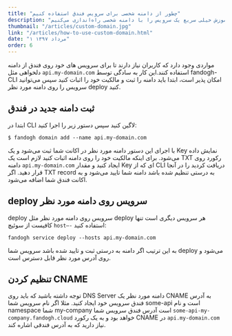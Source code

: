 ```yaml
---
title: "چطور از دامنه شخصی برای سرویس فندق استفاده کنیم"
description: "توی این آموزش خیلی سریع یک سرویس را با دامنه شخصی راه‌اندازی می‌کنیم"
thumbnail: "/articles/custom-domain.jpg"
link: "/articles/how-to-use-custom-domain.html"
date: "۱ مرداد ۱۳۹۷"
order: 6
---
```


مواردی وجود دارد که کاربران نیاز دارند تا برای سرویس های خود روی فندق از دامنه دلخواهی مثل
`api.my-domain.com`
استفاده کنند.این کار به سادگی توسط fandogh-CLI امکان پذیر است، ابتدا باید دامنه را ثبت و مالکیت خود را اثبات کنید سپس می‌توانید سرویس را روی دامنه مورد نظر deploy کنید.

## ثبت دامنه جدید در فندق

ابتدا در CLI ‌لاگین کنید سپس دستور زیر را اجرا کنید:

```
$ fandogh domain add --name api.my-domain.com
```

با اجرای این دستور دامنه مورد نظر در اکانت شما ثبت می‌شود و یک Key ‌نمایش داده می‌شود. برای اینکه مالکیت خود را روی دامنه اثبات کنید لازم است یک TXT رکورد روی دامنه `api.my-domain.com` ایجاد کنید و مقدار Key ای که از CLI دریافت کردید را در آنجا قرار دهید.
اگر TXT record ‌به درستی تنظیم شده باشد دامنه شما تایید می‌شود و به اکانت فندق شما اضافه می‌شود.

## deploy سرویس روی دامنه مورد نظر

deploy سرویس روی دامنه مورد نظر مثل deploy هر سرویس دیگری است تنها کافیست از سوئیچ `host—-` استفاده کنید:

```
fandogh service deploy --hosts api.my-domain.com

```

به این ترتیب اگر دامنه به درستی ثبت و تایید شده باشد سرویس شما deploy می‌شود و روی آدرس مورد نظر قابل دسترس است.

## تنظیم کردن CNAME

توجه داشته باشید که باید روی DNS Server دامنه مورد نظر یک CNAME به آدرس فندق سرویس خود ایجاد کنید.
مثلا اگر نام سرویس شما some-api است و نام namespace شما my-company است آدرس فندق سرویس شما
`some-api-my-company.fandogh.cloud` خواهد بود و به یک رکورد CNAME در `api.my-domain.com` ‌نیاز دارید که به آدرس فندقی اشاره کند.
